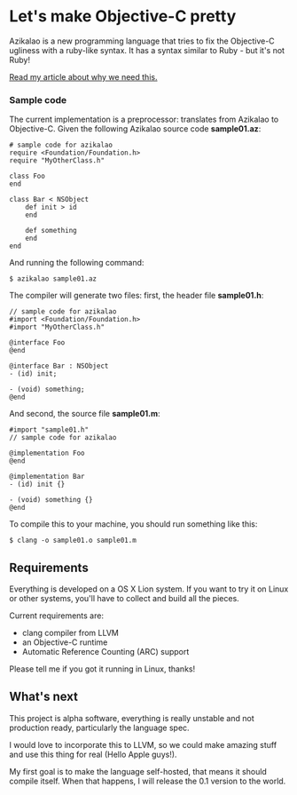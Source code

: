 Let's make Objective-C pretty
===

Azikalao is a new programming language that tries to fix the Objective-C ugliness with a ruby-like syntax. It has a syntax similar to Ruby - but it's not Ruby!

[Read my article about why we need this.][1]

### Sample code
The current implementation is a preprocessor: translates from Azikalao to Objective-C.
Given the following Azikalao source code **sample01.az**:

    # sample code for azikalao
    require <Foundation/Foundation.h>
    require "MyOtherClass.h"
    
    class Foo
    end
    
    class Bar < NSObject
        def init > id
        end
        
        def something
        end
    end

And running the following command:

    $ azikalao sample01.az

The compiler will generate two files: first, the header file **sample01.h**:

    // sample code for azikalao
    #import <Foundation/Foundation.h>
    #import "MyOtherClass.h"
    
    @interface Foo
    @end
    
    @interface Bar : NSObject
    - (id) init;
        
    - (void) something;
    @end

And second, the source file **sample01.m**:

    #import "sample01.h"
    // sample code for azikalao
    
    @implementation Foo
    @end
    
    @implementation Bar
    - (id) init {}
        
    - (void) something {}
    @end

To compile this to your machine, you should run something like this:

    $ clang -o sample01.o sample01.m

## Requirements

Everything is developed on a OS X Lion system. If you want to try it on Linux or other systems, you'll have to collect and build all the pieces.

Current requirements are:

- clang compiler from LLVM
- an Objective-C runtime
- Automatic Reference Counting (ARC) support

Please tell me if you got it running in Linux, thanks!

## What's next

This project is alpha software, everything is really unstable and not production ready, particularly the language spec.

I would love to incorporate this to LLVM, so we could make amazing stuff and use this thing for real (Hello Apple guys!).

My first goal is to make the language self-hosted, that means it should compile itself. When that happens, I will release the 0.1 version to the world.

  [1]: http://aldrin.martoq.cl/techblog/?p=355